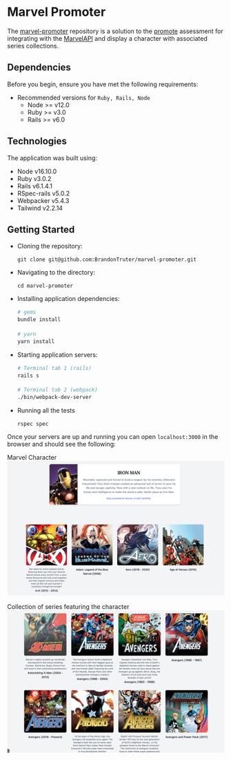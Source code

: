 # Marvel Promoter

The [marvel-promoter](https://github.com/BrandonTruter/marvel-promoter) repository is a solution to the [promote](https://promoteint.com) assessment for integrating with the [MarvelAPI](http://developer.marvel.com/docs) and display a character with associated series collections.

## Dependencies

Before you begin, ensure you have met the following requirements:

  * Recommended versions for `Ruby, Rails, Node`
    * Node >= v12.0
    * Ruby >= v3.0
    * Rails >= v6.0

## Technologies

The application was built using:
  - Node v16.10.0
  - Ruby v3.0.2
  - Rails v6.1.4.1
  - RSpec-rails v5.0.2
  - Webpacker v5.4.3
  - Tailwind v2.2.14

## Getting Started

- Cloning the repository:

      git clone git@github.com:BrandonTruter/marvel-promoter.git

- Navigating to the directory:

      cd marvel-promoter

- Installing application dependencies:

  ```sh
  # gems
  bundle install

  # yarn
  yarn install
  ```

- Starting application servers:

  ```sh
  # Terminal tab 1 (rails)
  rails s

  # Terminal tab 2 (webpack)
  ./bin/webpack-dev-server
  ```

- Running all the tests

      rspec spec


Once your servers are up and running you can open `localhost:3000` in the browser and should see the following:

Marvel Character
![landing_page](readme_images/marvel_character.png)

Collection of series featuring the character
![landing_page](readme_images/series_collections.png)
